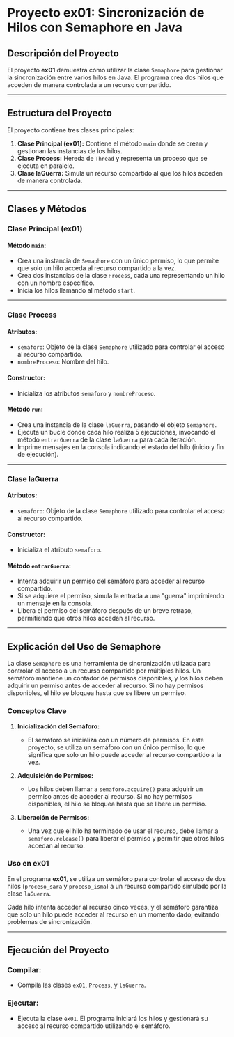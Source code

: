 # Proyecto ex01: Sincronización de Hilos con Semaphore en Java

## Descripción del Proyecto
El proyecto **ex01** demuestra cómo utilizar la clase `Semaphore` para gestionar la sincronización entre varios hilos en Java. El programa crea dos hilos que acceden de manera controlada a un recurso compartido.

---

## Estructura del Proyecto
El proyecto contiene tres clases principales:

1. **Clase Principal (ex01):** Contiene el método `main` donde se crean y gestionan las instancias de los hilos.
2. **Clase Process:** Hereda de `Thread` y representa un proceso que se ejecuta en paralelo.
3. **Clase laGuerra:** Simula un recurso compartido al que los hilos acceden de manera controlada.

---

## Clases y Métodos

### Clase Principal (ex01)
#### Método `main`:
- Crea una instancia de `Semaphore` con un único permiso, lo que permite que solo un hilo acceda al recurso compartido a la vez.
- Crea dos instancias de la clase `Process`, cada una representando un hilo con un nombre específico.
- Inicia los hilos llamando al método `start`.

---

### Clase Process
#### Atributos:
- `semaforo`: Objeto de la clase `Semaphore` utilizado para controlar el acceso al recurso compartido.
- `nombreProceso`: Nombre del hilo.

#### Constructor:
- Inicializa los atributos `semaforo` y `nombreProceso`.

#### Método `run`:
- Crea una instancia de la clase `laGuerra`, pasando el objeto `Semaphore`.
- Ejecuta un bucle donde cada hilo realiza 5 ejecuciones, invocando el método `entrarGuerra` de la clase `laGuerra` para cada iteración.
- Imprime mensajes en la consola indicando el estado del hilo (inicio y fin de ejecución).

---

### Clase laGuerra
#### Atributos:
- `semaforo`: Objeto de la clase `Semaphore` utilizado para controlar el acceso al recurso compartido.

#### Constructor:
- Inicializa el atributo `semaforo`.

#### Método `entrarGuerra`:
- Intenta adquirir un permiso del semáforo para acceder al recurso compartido.
- Si se adquiere el permiso, simula la entrada a una "guerra" imprimiendo un mensaje en la consola.
- Libera el permiso del semáforo después de un breve retraso, permitiendo que otros hilos accedan al recurso.

---

## Explicación del Uso de Semaphore
La clase `Semaphore` es una herramienta de sincronización utilizada para controlar el acceso a un recurso compartido por múltiples hilos. Un semáforo mantiene un contador de permisos disponibles, y los hilos deben adquirir un permiso antes de acceder al recurso. Si no hay permisos disponibles, el hilo se bloquea hasta que se libere un permiso.

### Conceptos Clave
1. **Inicialización del Semáforo:**
    - El semáforo se inicializa con un número de permisos. En este proyecto, se utiliza un semáforo con un único permiso, lo que significa que solo un hilo puede acceder al recurso compartido a la vez.

2. **Adquisición de Permisos:**
    - Los hilos deben llamar a `semaforo.acquire()` para adquirir un permiso antes de acceder al recurso. Si no hay permisos disponibles, el hilo se bloquea hasta que se libere un permiso.

3. **Liberación de Permisos:**
    - Una vez que el hilo ha terminado de usar el recurso, debe llamar a `semaforo.release()` para liberar el permiso y permitir que otros hilos accedan al recurso.

### Uso en ex01
En el programa **ex01**, se utiliza un semáforo para controlar el acceso de dos hilos (`proceso_sara` y `proceso_isma`) a un recurso compartido simulado por la clase `laGuerra`.

Cada hilo intenta acceder al recurso cinco veces, y el semáforo garantiza que solo un hilo puede acceder al recurso en un momento dado, evitando problemas de sincronización.

---

## Ejecución del Proyecto
### Compilar:
- Compila las clases `ex01`, `Process`, y `laGuerra`.

### Ejecutar:
- Ejecuta la clase `ex01`. El programa iniciará los hilos y gestionará su acceso al recurso compartido utilizando el semáforo.
